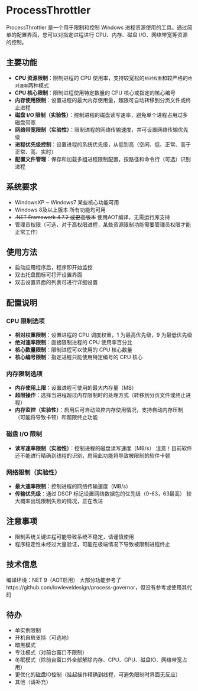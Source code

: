 
# ProcessThrottler

ProcessThrottler 是一个用于限制和控制 Windows 进程资源使用的工具。通过简单的配置界面，您可以对指定进程进行 CPU、内存、磁盘 I/O、网络带宽等资源的控制。

## 主要功能


- **CPU 资源限制**：限制进程的 CPU 使用率，支持较宽松的`相对权重`和较严格的`绝对速率`两种模式
- **CPU 核心限制**：限制进程使用特定数量的 CPU 核心或指定的核心编号
- **内存使用限制**：设置进程的最大内存使用量，超限可自动转移到分页文件或终止进程
- **磁盘 I/O 限制（实验性）**：控制进程的磁盘读写速率，避免单个进程占用过多磁盘带宽
- **网络带宽限制（实验性）**：限制进程的网络传输速度，并可设置网络传输优先级
- **进程优先级控制**：设置进程的系统优先级，从低到高（空闲、低、正常、高于正常、高、实时）
- **配置文件管理**：保存和加载多组进程限制配置，按路径和命令行（可选）识别进程

## 系统要求
- WindowsXP ~ Windows7 某些核心功能可用
- Windows 8及以上版本 所有功能均可用
- ~~.NET Framework 4.7.2 或更高版本~~ 使用AOT编译，无需运行库支持
- 管理员权限（可选，对于高权限进程，某些资源限制功能需要管理员权限才能正常工作）

## 使用方法

- 启动应用程序后，程序即开始监控
- 双击托盘图标可打开设置界面
- 双击设置界面的列表可进行详细设置

## 配置说明

### CPU 限制选项
- **相对权重限制**：设置进程的 CPU 调度权重，1 为最高优先级，9 为最低优先级
- **绝对速率限制**：直接限制进程的 CPU 使用率百分比
- **核心数量限制**：限制进程可以使用的 CPU 核心数量
- **核心编号限制**：指定进程只能使用特定编号的 CPU 核心

### 内存限制选项
- **内存使用上限**：设置进程可使用的最大内存量（MB）
- **超限操作**：选择当进程超过内存限制时的处理方式（转移到分页文件或终止进程）
- **内存监控（实验性）**：启用后可自动监控内存使用情况，支持自动内存压制（可能将导致卡顿）和超限终止功能

### 磁盘 I/O 限制
- **读写速率限制（实验性）**：控制进程的磁盘读写速度（MB/s）
  注意！目前软件还不能进行精确到线程的识别，启用此功能将导致被限制的软件卡顿

### 网络限制（实验性）
- **最大速率限制**：控制进程的网络传输速度（MB/s）
- **传输优先级**：通过 DSCP 标记设置网络数据包的优先级（0-63，63最高）
较大概率出现限制失败的情况，正在改进

## 注意事项
- 限制系统关键进程可能导致系统不稳定，请谨慎使用
- 程序稳定性未经过大量验证，可能在极端情况下导致被限制进程终止

## 技术信息
编译环境：NET 9（AOT启用）
大部分功能参考了https://github.com/lowleveldesign/process-governor，但没有参考或使用其代码

## 待办
 - 单实例限制
 - 开机自启支持（可选地）
 - 暗黑模式
 - 专注模式（对前台窗口不限制）
 - 冬眠模式（除前台窗口外全部解除内存、CPU、GPU、磁盘IO、网络带宽占用）
 - 更优化的磁盘IO控制（挂起操作精确到线程，可避免限制时界面无反应）
 - 其他（请补充）
